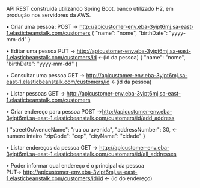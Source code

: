 API REST construida utilizando Spring Boot, banco utilizado H2, em produção nos servidores da AWS.

•	Criar uma pessoa:
POST -> http://apicustomer-env.eba-3yipt6mj.sa-east-1.elasticbeanstalk.com/customers
{
"name": "nome",
"birthDate": "yyyy-mm-dd"
}

•	Editar uma pessoa
PUT -> http://apicustomer-env.eba-3yipt6mj.sa-east-1.elasticbeanstalk.com/customers/id <-(id da pessoa)
{
"name": "nome",
"birthDate": "yyyy-mm-dd"
}

•	Consultar uma pessoa
GET -> http://apicustomer-env.eba-3yipt6mj.sa-east-1.elasticbeanstalk.com/customers/id <-(id da pessoa)

•	Listar pessoas
GET -> http://apicustomer-env.eba-3yipt6mj.sa-east-1.elasticbeanstalk.com/customers

•	Criar endereço para pessoa
POST ->http://apicustomer-env.eba-3yipt6mj.sa-east-1.elasticbeanstalk.com/customers/id/add_address
                                                                      
{
"streetOrAvenueName": "rua ou avenida",
"addressNumber": 30, <- numero inteiro
"zipCode": "cep",
"cityName": "cidade"
}

•	Listar endereços da pessoa
GET -> http://apicustomer-env.eba-3yipt6mj.sa-east-1.elasticbeanstalk.com/customers/id/all_addresses
                                                                    
•	Poder informar qual endereço é o principal da pessoa  
PUT-> http://apicustomer-env.eba-3yipt6mj.sa-east-1.elasticbeanstalk.com/customers/id/id <- (id do endereço)
                                                                  
